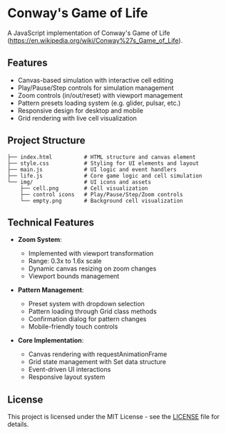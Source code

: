 # Conway's Game of Life

A JavaScript implementation of Conway's Game of Life (https://en.wikipedia.org/wiki/Conway%27s_Game_of_Life).

## Features
- Canvas-based simulation with interactive cell editing
- Play/Pause/Step controls for simulation management
- Zoom controls (in/out/reset) with viewport management
- Pattern presets loading system (e.g. glider, pulsar, etc.)
- Responsive design for desktop and mobile
- Grid rendering with live cell visualization

## Project Structure
```
├── index.html          # HTML structure and canvas element
├── style.css           # Styling for UI elements and layout
├── main.js             # UI logic and event handlers
├── life.js             # Core game logic and cell simulation
└── img/                # UI icons and assets
    ├── cell.png        # Cell visualization
    ├── control icons   # Play/Pause/Step/Zoom controls
    └── empty.png       # Background cell visualization
```

## Technical Features
- **Zoom System**: 
  - Implemented with viewport transformation
  - Range: 0.3x to 1.6x scale
  - Dynamic canvas resizing on zoom changes
  - Viewport bounds management

- **Pattern Management**:
  - Preset system with dropdown selection
  - Pattern loading through Grid class methods
  - Confirmation dialog for pattern changes
  - Mobile-friendly touch controls

- **Core Implementation**:
  - Canvas rendering with requestAnimationFrame
  - Grid state management with Set data structure
  - Event-driven UI interactions
  - Responsive layout system

## License
This project is licensed under the MIT License - see the [LICENSE](LICENSE) file for details.
